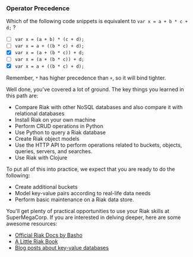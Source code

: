 <!--
name: conclusion
freshnessDate: 2015-04-04
version : "0.1"
title : "Conclusion and Next Steps"
description: "Review what learners have learned and suggest next steps"
license : "CC Attribution-ShareAlike 4.0"
-->

<!-- @section, "title": "Here is what you have learned" -->

<!-- @multipleChoice -->

### Operator Precedence




Which of the following code snippets is equivalent to `var x = a + b * c + d;` ?

- [ ] `var x = (a + b) * (c + d);`
- [ ] `var x = a + ((b * c) + d);`
- [X] `var x = (a + (b * c)) + d;`
- [ ] `var x = (a + (b * c)) + d;`
- [X] `var x = a + ((b * c) + d);`

Remember, `*` has higher precedence than `+`, so it will bind tighter.

<!-- @end -->

Well done, you've covered a lot of ground. The key things you learned in this path are:

- Compare Riak with other NoSQL databases and also compare it with relational databases
- Install Riak on your own machine
- Perform CRUD operations in Python
- Use Python to query a Riak database
- Create Riak object models
- Use the HTTP API to perform operations related to buckets, objects, queries, servers, and searches.
- Use Riak with Clojure


<!-- @section, "title": "Here is what you now should be able to do" -->

To put all of this into practice, we expect that you are ready to do the following:

- Create additional buckets
- Model key-value pairs according to real-life data needs
- Perform basic maintenance on a Riak data store.

<!-- @section, "title": "Here are some future directions for your learning" -->

You'll get plenty of practical opportunities to use your Riak skills at SuperMegaCorp. If you are interested in delving deeper, here are some awesome resources:

- [Official Riak Docs by Basho](http://docs.basho.com/riak/latest/)
- [A Little Riak Book](http://littleriakbook.com)
- [Blog posts about key-value databases](http://highscalability.com/blog/category/key-value-store)
